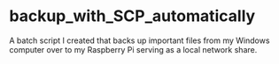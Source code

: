 # backup_with_SCP_automatically
A batch script I created that backs up important files from my Windows computer over to my Raspberry Pi serving as a local network share.
